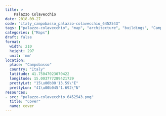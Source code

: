 ```yaml
---
title: > 
    Palazzo Colavecchio
date: 2018-09-27
code: "italy_campobasso_palazzo-colavecchio_6452543"
tags: ["palazzo-colavecchio", "map", "architecture", "buildings", "Campobasso", "Italy"]
categories: ["Maps"]
draft: false
format:
  width: 210
  height: 297
  unit: 'mm'
location:
  place: "Campobasso"
  country: "Italy"
  latitude: 41.75047023070422
  longitude: 15.003777289421729
  prettyLat: "15\u00b00'13.59\"E"
  prettyLon: "41\u00b045'1.692\"N"
resources:
- src: "palazzo-colavecchio_6452543.png"
  title: "Cover"
  name: cover
---
```


